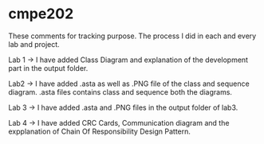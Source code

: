 # cmpe202

These comments for tracking purpose. The process I did in each and every lab and project.

Lab 1 -> I have added Class Diagram and explanation of the development part in the output folder.

Lab2 -> I have added .asta as well as .PNG file of the class and sequence diagram. .asta files contains class and sequence both the diagrams.

Lab 3 -> I have added .asta and .PNG files in the output folder of lab3.

Lab 4 -> I have added CRC Cards, Communication diagram and the expplanation of Chain Of Responsibility Design Pattern.  
